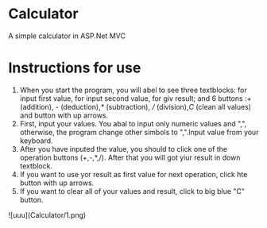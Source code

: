 # Calculator
A simple calculator in ASP.Net MVC

<h1> Instructions for use </h1>
<ol>
 <li>
   When you start the program, you will abel to see three textblocks: for input first value, for input second value, for giv result;
   and 6 buttons :<i>+</i> (addition), <i>-</i> (deduction),<i>*</i> (subtraction), <i>/</i> (division),<i>C</i> (clean all values) and button with up arrows.
</li>
<li>
 First, input your values. You abal to input only numeric values and ",", otherwise, the program change other simbols to ",".Input value from your keyboard.
 </li>
 <li>
   After you have inputed the value, you should to click one of the operation buttons (+,-,*,/). After that you will got yiur result in down textblock.
 </li>

  <li>
   If you want to use yor result as first value for next operation, click hte button with up arrows. 
  </li>
  
  <li>
   If you want to clear all of your values and result, click to big blue "C" button.
  </li>
</ol>
   ![uuu](Calculator/1.png)

